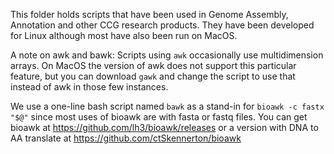 This folder holds scripts that have been used in Genome Assembly, Annotation and other CCG research products.
They have been developed for Linux although most have also been run on MacOS.

A note on awk and bawk:
Scripts using `awk` occasionally use multidimension arrays. On MacOS the version of awk does not support this particular feature, but you can download `gawk` and change the script to use that instead of awk in those few instances.

We use a one-line bash script named `bawk` as a stand-in for `bioawk -c fastx "$@"` since most uses of bioawk are with fasta or fastq files.
You can get bioawk at https://github.com/lh3/bioawk/releases or a version with DNA to AA translate at https://github.com/ctSkennerton/bioawk
